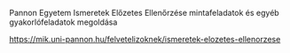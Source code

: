 Pannon Egyetem Ismeretek Előzetes Ellenőrzése mintafeladatok és egyéb gyakorlófeladatok megoldása

https://mik.uni-pannon.hu/felvetelizoknek/ismeretek-elozetes-ellenorzese
